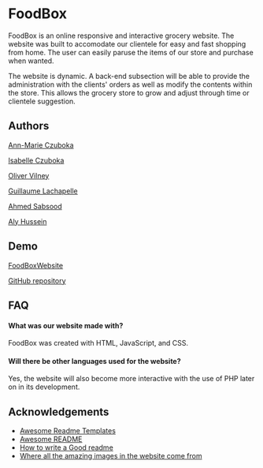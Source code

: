 
<h1 style=bold >FoodBox</h1> 

FoodBox is an online responsive and interactive grocery website. 
The website was built to accomodate our clientele for easy and fast 
shopping from home. The user can easily paruse the items of our store
and purchase when wanted.

The website is dynamic. A back-end subsection will be able to provide 
the administration with the clients' orders as well as modify the 
contents within the store. This allows the grocery store to grow and adjust
through time or clientele suggestion. 



## Authors

[Ann-Marie Czuboka](https://github.com/amczuboka)

[Isabelle Czuboka](https://github.com/IsabelleCzuboka)

[Oliver Vilney](https://github.com/Holyvert)

[Guillaume Lachapelle](https://github.com/Guillaume-Lachapelle)

[Ahmed Sabsood](https://github.com/AhmedSabsoob)

[Aly Hussein](https://github.com/Aly-Hussein)



## Demo
[FoodBoxWebsite](https://users.encs.concordia.ca/~gu_lacha/Dream_tech/Website.php)

[GitHub repository](https://github.com/Holyvert/Dream_tech)


## FAQ

#### What was our website made with?

FoodBox was created with HTML, JavaScript, and CSS.

#### Will there be other languages used for the website?

Yes, the website will also become more interactive with the use of  PHP later on in its development.


## Acknowledgements

 - [Awesome Readme Templates](https://awesomeopensource.com/project/elangosundar/awesome-README-templates)
 - [Awesome README](https://github.com/matiassingers/awesome-readme)
 - [How to write a Good readme](https://bulldogjob.com/news/449-how-to-write-a-good-readme-for-your-github-project)
 - [Where all the amazing images in the website come from](https://unsplash.com)

